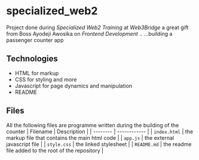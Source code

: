 # specialized_web2
Project done during *Specialized Web2 Training* at *Web3Bridge* a great gift from Boss Ayodeji Awosika on *Frontend Development* .. ...building a passenger counter app
## Technologies
* HTML for markup
* CSS for styling and more
* Javascript for page dynamics and manipulation
* README 
## Files
All the following files are programme written during the building of the counter
| Filename | Description |
| -------- | ------------ |
| `index.html` | the markup file that contains the main html code |
| `app.js` | the external javascript file |
| `style.css` | the linked stylesheet |
| `README.md` | the readme file added to the root of the repository |